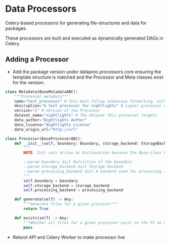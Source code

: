 # Data Processors

Celery-based processors for generating file-structures and data for packages.

These processors are built and executed as dynamically generated DAGs in Celery.

## Adding a Processor

- Add the package version under dataproc.processors.core ensuring the template structure is matched and the Processor and Meta classes exist for the version:

```python
class Metadata(BaseMetadataABC):
    """Processor metadata"""
    name="test_processor" # this must follow snakecase formatting, without special chars
    description="A test processor for nightlights" # Logner processor description
    version="1" # Version of the Processor
    dataset_name="nightlights" # The dataset this processor targets
    data_author="Nightlights Author"
    data_license="Nightlights License"
    data_origin_url="http://url"

class Processor(BaseProcessorABC):
    def __init__(self, boundary: Boundary, storage_backend: StorageBackend, processing_backend: ProcessingBackend) -> None:
        """
        NOTE: Init vars arrive as Dictionaries because the Base-class has to inherit from dict for Celery to serialise

        ::param boundary dict Definition of the boundary
        ::param storage_backend dict Storage backend
        ::param processing_backend dict A backend used for processing (tmp file storage etc)
        """
        self.boundary = boundary
        self.storage_backend = storage_backend
        self.processing_backend = processing_backend

    def generate(self) -> Any:
        """Generate files for a given processor"""
        return True

    def exists(self) -> Any:
        """Whether all files for a given processor exist on the FS on not"""
        pass
```

- Reboot API and Celery Worker to make processor live